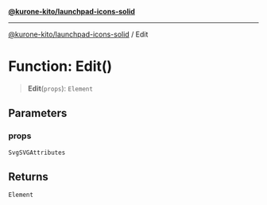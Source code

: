 [**@kurone-kito/launchpad-icons-solid**](../README.md)

***

[@kurone-kito/launchpad-icons-solid](../globals.md) / Edit

# Function: Edit()

> **Edit**(`props`): `Element`

## Parameters

### props

`SvgSVGAttributes`

## Returns

`Element`
